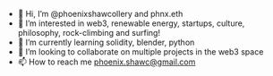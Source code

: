 - 👋 Hi, I’m @phoenixshawcollery and phnx.eth
- 👀 I’m interested in web3, renewable energy, startups, culture, philosophy, rock-climbing and surfing!
- 🌱 I’m currently learning solidity, blender, python
- 💞️ I’m looking to collaborate on multiple projects in the web3 space
- 📫 How to reach me phoenix.shawc@gmail.com

<!---
phoenixshawcollery/phoenixshawcollery is a ✨ special ✨ repository because its `README.md` (this file) appears on your GitHub profile.
You can click the Preview link to take a look at your changes.
--->
